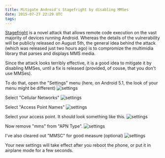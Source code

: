 ```yaml
---
title: Mitigate Android's Stagefright by disabling MMSes
date: 2015-07-27 22:29 UTC
tags:
---
```



[Stagefright](http://blog.zimperium.com/experts-found-a-unicorn-in-the-heart-of-android/) is a novel attack that allows remote code execution on the vast majority of devices running Android.
Whereas the details of the vulnerability will be publicly released on August 5th, the general idea behind the attack (which was released just two hours ago) is to compromize the multimidia library that parses and displays MMS media.

Since the attack looks terribly effective, it is a good idea to mitigate it by disabling MMSes, until a fix is released (provided, of couse, that you don't use MMSes).

To do that, open the "Settings" menu (here, on Android 5.1, the look of your menu might be different)
![settings](/img/blog/stagefright-mms-1.png)

Select "Cellular Networks"
![settings](/img/blog/stagefright-mms-2.png)

Select "Access Point Names"
![settings](/img/blog/stagefright-mms-3.png)

Select your access point. It should look something like this.
![settings](/img/blog/stagefright-mms-4.png)

Now remove "mms" from "APN Type".
![settings](/img/blog/stagefright-mms-5.png)

I've also cleared out "MMSC" for good measure (optional)
![settings](/img/blog/stagefright-mms-6.png)

Your new settings will take effect after you reboot the phone, or put it in airplane mode for a few seconds.


